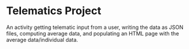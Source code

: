 <h1>Telematics Project</h1>

An activity getting telematic input from a user, writing the data as JSON files, computing average data, and populating an HTML page with the average data/individual data.